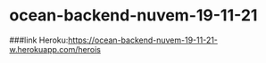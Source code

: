 # ocean-backend-nuvem-19-11-21
 
###link Heroku:https://ocean-backend-nuvem-19-11-21-w.herokuapp.com/herois
